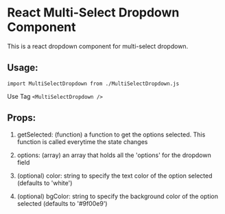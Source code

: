 # React Multi-Select Dropdown Component

This is a react dropdown component for multi-select dropdown.

## Usage:

`import MultiSelectDropdown from ./MultiSelectDropdown.js`

Use Tag `<MultiSelectDropdown />`

## Props:

1) getSelected: (function) a function to get the options selected. This function is called everytime the state changes

2) options: (array) an array that holds all the 'options' for the dropdown field

3) (optional) color: string to specify the text color of the option selected (defaults to 'white')

4) (optional) bgColor: string to specify the background color of the option selected (defaults to '#9f00e9')


